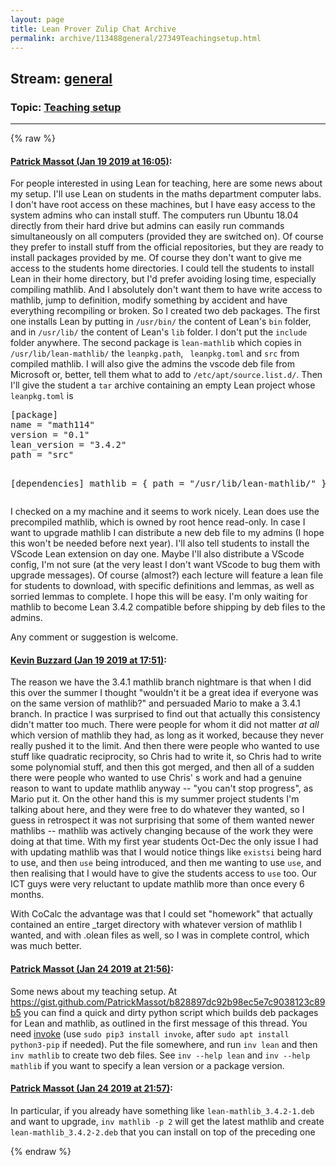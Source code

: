 ```yaml
---
layout: page
title: Lean Prover Zulip Chat Archive 
permalink: archive/113488general/27349Teachingsetup.html
---
```


## Stream: [general](index.html)
### Topic: [Teaching setup](27349Teachingsetup.html)

---


{% raw %}
#### [ Patrick Massot (Jan 19 2019 at 16:05)](https://leanprover.zulipchat.com/#narrow/stream/113488-general/topic/Teaching%20setup/near/156440184):
<p>For people interested in using Lean for teaching, here are some news about my setup.  I'll use Lean on students in the maths department computer labs. I don't have root access on these machines, but I have easy access to the system admins who can install stuff. The computers run Ubuntu 18.04 directly from their hard drive but admins can easily run commands simultaneously on all computers (provided they are switched on). Of course they prefer to install stuff from the official repositories, but they are ready to install packages provided by me. Of course they don't want to give me access to the students home directories. I could tell the students to install Lean in their home directory, but I'd prefer avoiding losing time, especially compiling mathlib. And I absolutely don't want them to have write access to mathlib, jump to definition, modify something by accident and have everything recompiling or broken. So I created two deb packages. The first one installs Lean by putting in <code>/usr/bin/</code> the content of Lean's <code>bin</code> folder, and in <code>/usr/lib/</code> the content of Lean's <code>lib</code> folder. I don't put the <code>include</code> folder anywhere. The second package is <code>lean-mathlib</code> which copies in <code>/usr/lib/lean-mathlib/</code> the <code>leanpkg.path</code>, <code> leanpkg.toml</code> and  <code>src</code> from compiled mathlib. I will also give the admins the vscode deb file from Microsoft or, better, tell them what to add to <code>/etc/apt/source.list.d/</code>. Then I'll give the student a <code>tar</code> archive containing an empty Lean project whose <code>leanpkg.toml</code> is </p>
<div class="codehilite"><pre><span></span>[package]
name = &quot;math114&quot;
version = &quot;0.1&quot;
lean_version = &quot;3.4.2&quot;
path = &quot;src&quot;

[dependencies]
mathlib = { path = &quot;/usr/lib/lean-mathlib/&quot; }
</pre></div>


<p>I checked on a my machine and it seems to work nicely. Lean does use the precompiled mathlib, which is owned by root hence read-only. In case I want to upgrade mathlib I can distribute a new deb file to my admins (I hope this won't be needed before next year).  I'll also tell students to install the VScode Lean extension on day one. Maybe I'll also distribute a VScode config, I'm not sure (at the very least I don't want VScode to bug them with upgrade messages). Of course (almost?) each lecture will feature a lean file for students to download, with specific definitions and lemmas, as well as sorried lemmas to complete. I hope this will be easy. I'm only waiting for mathlib to become Lean 3.4.2 compatible before shipping by deb files to the admins. </p>
<p>Any comment or suggestion is welcome.</p>

#### [ Kevin Buzzard (Jan 19 2019 at 17:51)](https://leanprover.zulipchat.com/#narrow/stream/113488-general/topic/Teaching%20setup/near/156443689):
<p>The reason we have the 3.4.1 mathlib branch nightmare is that when I did this over the summer I thought "wouldn't it be a great idea if everyone was on the same version of mathlib?" and persuaded Mario to make a 3.4.1 branch. In practice I was surprised to find out that actually this consistency didn't matter too much. There were people for whom it did not matter <em>at all</em> which version of mathlib they had, as long as it worked, because they never really pushed it to the limit. And then there were people who wanted to use stuff like quadratic reciprocity, so Chris had to write it, so Chris had to write some polynomial stuff, and then this got merged, and then all of a sudden there were people who wanted to use Chris' s work and had a genuine reason to want to update mathlib anyway -- "you can't stop progress", as Mario put it. On the other hand this is my summer project students I'm talking about here, and they were free to do whatever they wanted, so I guess in retrospect it was not surprising that some of them wanted newer mathlibs -- mathlib was actively changing because of the work they were doing at that time. With my first year students Oct-Dec the only issue I had with updating mathlib was that I would notice things like <code>existsi</code> being hard to use, and then <code>use</code> being introduced, and then me wanting to use <code>use</code>, and then realising that I would have to give the students access to <code>use</code> too. Our ICT guys were very reluctant to update mathlib more than once every 6 months.</p>
<p>With CoCalc the advantage was that I could set "homework" that actually contained an entire _target directory with whatever version of mathlib I wanted, and with .olean files as well, so I was in complete control, which was much better.</p>

#### [ Patrick Massot (Jan 24 2019 at 21:56)](https://leanprover.zulipchat.com/#narrow/stream/113488-general/topic/Teaching%20setup/near/156805636):
<p>Some news about my teaching setup. At <a href="https://gist.github.com/PatrickMassot/b828897dc92b98ec5e7c9038123c89b5" target="_blank" title="https://gist.github.com/PatrickMassot/b828897dc92b98ec5e7c9038123c89b5">https://gist.github.com/PatrickMassot/b828897dc92b98ec5e7c9038123c89b5</a> you can find a quick and dirty python script which builds deb packages for Lean and mathlib, as outlined in the first message of this thread. You need <a href="http://www.pyinvoke.org/" target="_blank" title="http://www.pyinvoke.org/">invoke</a> (use <code>sudo pip3 install invoke</code>, after <code>sudo apt install python3-pip</code> if needed). Put the file somewhere, and run <code>inv lean</code> and then <code>inv mathlib</code> to create two deb files. See <code>inv --help lean</code> and <code>inv --help mathlib</code> if you want to specify a lean version or a package version.</p>

#### [ Patrick Massot (Jan 24 2019 at 21:57)](https://leanprover.zulipchat.com/#narrow/stream/113488-general/topic/Teaching%20setup/near/156805729):
<p>In particular, if you already have something like <code>lean-mathlib_3.4.2-1.deb</code> and want to upgrade, <code>inv mathlib -p 2</code> will get the latest mathlib and create <code>lean-mathlib_3.4.2-2.deb</code> that you can install on top of the preceding one</p>


{% endraw %}
